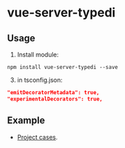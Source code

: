 # vue-server-typedi

## Usage

1. Install module:

`npm install vue-server-typedi --save`

3. in tsconfig.json:

```json
"emitDecoratorMetadata": true,
"experimentalDecorators": true,
```

## Example

- [Project cases](https://github.com/liyuewen/vue-server-typedi/tree/main/example).
